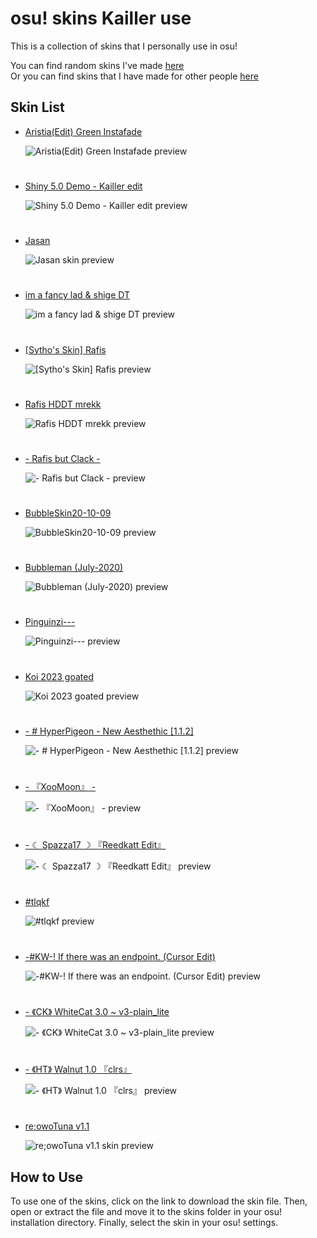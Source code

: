 # osu! skins Kailler use

This is a collection of skins that I personally use in osu!

You can find random skins I've made <u>[here](https://github.com/Kaillr/osu-skins/blob/main/kailler-skins.md)</u><br>
Or you can find skins that I have made for other people <u>[here](https://github.com/Kaillr/osu-skins/blob/main/skins-for-others.md)</u>


## Skin List


- [Aristia(Edit) Green Instafade](https://drive.google.com/file/d/1L-8-3Vb7uKHEluCwfvwNzEIkD_IdpAhA/view?usp=sharing)

  ![Aristia(Edit) Green Instafade preview](https://github.com/Kaillr/osu-skins/assets/125704518/f196b644-c1af-4075-aaa1-eea19e843201)


#

- [Shiny 5.0 Demo - Kailler edit](https://drive.google.com/file/d/1BIFAobTkaX-lgaja1HDNoXkeP7lVf-JF/view?usp=sharing)

  ![Shiny 5.0 Demo - Kailler edit preview](https://github.com/Kaillr/osu-skins/assets/125704518/25dd6e4f-f7a0-480e-97be-8807d35591e0)


#

- [Jasan](https://drive.google.com/file/d/1anZI5qt3Pk4OEAr0ehqQu92MD51JscTV/view?usp=sharing)

  ![Jasan skin preview](https://user-images.githubusercontent.com/125704518/219818887-1fbd427f-4347-442b-90fb-5d75827b04c1.png)

#

- [im a fancy lad & shige DT](https://drive.google.com/file/d/1iAiOiWbcOgNwNZEiCkJst6O36iUKVHlc/view?usp=sharing)

  ![im a fancy lad & shige DT preview](https://github.com/Kaillr/osu-skins/assets/125704518/d54ec6ca-20da-428f-8c6d-9408448ed953)
  

#

- [[Sytho's Skin] Rafis](https://drive.google.com/file/d/10LPpGvPc_yzLnd2PoXcx_pK11qU3zHAz/view?usp=sharing)

  ![[Sytho's Skin] Rafis preview](https://github.com/Kaillr/osu-skins/assets/125704518/c246616e-836d-4b31-8736-ff1813a0d924)
  

#

- [Rafis HDDT mrekk](https://drive.google.com/file/d/1XOvSPbTE65gRohKmXt1m8v9M8PsGIYnr/view?usp=sharing)

  ![Rafis HDDT mrekk preview](https://github.com/Kaillr/osu-skins/assets/125704518/032ad3a7-043b-4115-bbad-97595f5d58df)
  

#

- [- Rafis but Clack -](https://drive.google.com/file/d/11zcr5LJ5ucEC7czXHmQn-AfxHol5rh5W/view?usp=sharing)

  ![- Rafis but Clack - preview](https://github.com/Kaillr/osu-skins/assets/125704518/26b650af-2467-47b3-b8c0-8813c2b7341d)
  

#

- [BubbleSkin20-10-09](https://drive.google.com/file/d/1aDHCEKYOjSmLBUHSAqtBWFtIhGZNnosS/view?usp=sharing)

  ![BubbleSkin20-10-09 preview](https://github.com/Kaillr/osu-skins/assets/125704518/703f8c83-3926-4206-825f-ef56e3dc3260)


#

- [Bubbleman (July-2020)](https://drive.google.com/file/d/1YAEEJe1OmpZt3a8m1jcMOkI9lc6tTypz/view?usp=sharing)

  ![Bubbleman (July-2020) preview](https://github.com/Kaillr/osu-skins/assets/125704518/4c076487-ebf4-4a30-bc25-4e348c253bf8)


#

- [Pinguinzi---](https://drive.google.com/file/d/1zY5rTHzq-QSzA-gEPw8vvVQZRnGk2q3s/view?usp=sharing)

  ![Pinguinzi--- preview](https://github.com/Kaillr/osu-skins/assets/125704518/d6c95512-241c-4251-b29c-798a83dc2766)


#

- [Koi 2023 goated](https://drive.google.com/file/d/1kbIuA3WznBNL4TWjIh1DCmUvJHv5jyPj/view?usp=sharing)

  ![Koi 2023 goated preview](https://github.com/Kaillr/osu-skins/assets/125704518/5916d671-334b-42ae-bbab-2336f5eddbb6)


#

- [- # HyperPigeon - New Aesthethic [1.1.2]](https://drive.google.com/file/d/1kbIuA3WznBNL4TWjIh1DCmUvJHv5jyPj/view?usp=sharing)

  ![- # HyperPigeon - New Aesthethic [1.1.2] preview](https://github.com/Kaillr/osu-skins/assets/125704518/afa7bf97-a786-4a94-aba0-44c7e56ea42a)


#

- [- 『XooMoon』 -](https://drive.google.com/file/d/10iUDky__Z06Fr830--mEycLFqpJS8Ou2/view?usp=sharing)

  ![- 『XooMoon』 - preview](https://github.com/Kaillr/osu-skins/assets/125704518/5b94920f-f438-439d-b9b9-b2a32b03a0c7)


#

- [- ☾ Spazza17 ☽ 『Reedkatt Edit』](https://drive.google.com/file/d/1F8SMASQDN5vwrz3aaL8fbeW578o_BZne/view?usp=sharing)

  ![- ☾ Spazza17 ☽ 『Reedkatt Edit』 preview](https://github.com/Kaillr/osu-skins/assets/125704518/e1d02129-193c-4064-8580-1560f351679c)


#

- [#tlqkf](https://drive.google.com/file/d/12l0NyT3x_2MvY_5BCmxGbEZxd3s-Ytbl/view?usp=sharing)

  ![#tlqkf preview](https://github.com/Kaillr/osu-skins/assets/125704518/2f08736b-2ad4-4f98-b1bd-2ca2ec918969)


#

- [-#KW-! If there was an endpoint. (Cursor Edit)](https://drive.google.com/file/d/1n1MnEag1vC9eLCCkd8IHw9-EuY0Perq3/view?usp=sharing)

  ![-#KW-! If there was an endpoint. (Cursor Edit) preview](https://github.com/Kaillr/osu-skins/assets/125704518/c8b581fc-01a4-441d-9097-80e16b817f9a)


#

- [- 《CK》 WhiteCat 3.0 ~ v3-plain_lite](https://drive.google.com/file/d/1mTUrK0zTd8Ae5MRP7BAkDgKxJeGiYaO-/view?usp=sharing)

  ![- 《CK》 WhiteCat 3.0 ~ v3-plain_lite preview](https://github.com/Kaillr/osu-skins/assets/125704518/3cc945a3-8246-40dd-aea4-340c7cb9d973)


#

- [- 《HT》 Walnut 1.0 『clrs』](https://drive.google.com/file/d/1JZDT-uqmWjM-bvsbx_nbD_n1F1ACHXNx/view?usp=sharing)

  ![- 《HT》 Walnut 1.0 『clrs』 preview](https://github.com/Kaillr/osu-skins/assets/125704518/9bd2ada3-a6b4-4985-8748-cbef511db519)


#

- [re;owoTuna v1.1](https://drive.google.com/file/d/155XmX6t2Q7bQn7BWVLFjmwd3TOBig14J/view?usp=sharing)

  ![re;owoTuna v1.1 skin preview](https://user-images.githubusercontent.com/125704518/219877722-fd25a7b6-7722-4d96-b26d-4dc984302b13.png)


## How to Use

To use one of the skins, click on the link to download the skin file. Then, open or extract the file and move it to the skins folder in your osu! installation directory. Finally, select the skin in your osu! settings.
